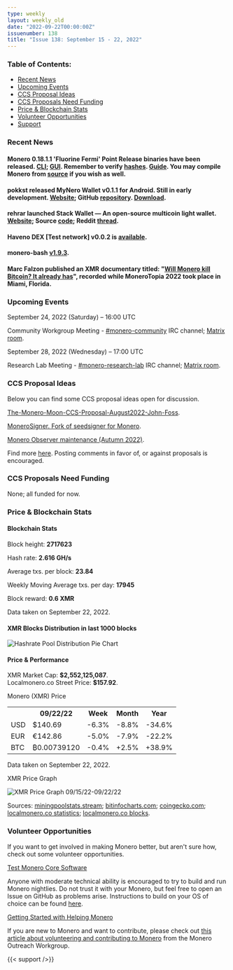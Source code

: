 ```yaml
---
type: weekly
layout: weekly_old
date: "2022-09-22T00:00:00Z"
issuenumber: 138
title: "Issue 138: September 15 - 22, 2022"
---
```


<h3>Table of Contents:</h3>
<ul class="contents">
    <li><a href="#news">Recent News</a></li>
    <li><a href="#events">Upcoming Events</a></li>
    <li><a href="#ideas">CCS Proposal Ideas</a></li>
    <li><a href="#proposals">CCS Proposals Need Funding</a></li>
    <li><a href="#stats">Price & Blockchain Stats</a></li>
    <li><a href="#volunteer">Volunteer Opportunities</a></li>
    <li><a href="#support">Support</a></li>
</ul>

<h3 id="news">Recent News</h3>

<div class="newsbyte">
    <h4>Monero 0.18.1.1 'Fluorine Fermi' Point Release binaries have been released. <a href="https://github.com/monero-project/monero/releases/tag/v0.18.1.1" target="_blank">CLI</a>; <a href="https://github.com/monero-project/monero-gui/releases/tag/v0.18.1.1" target="_blank">GUI</a>. Remember to verify <a href="https://www.getmonero.org/downloads/hashes.txt" target="_blank">hashes</a>. <a href="https://www.getmonero.org/resources/user-guides/verification-allos-advanced.html" target="_blank">Guide</a>. You may compile Monero from <a href="https://github.com/monero-project/monero#compiling-monero-from-source" target="_blank">source</a> if you wish as well.</h4>
</div>

<div class="newsbyte">
    <h4>pokkst released MyNero Wallet v0.1.1 for Android. Still in early development. <a href="https://mynero.net/" target="_blank">Website</a>; GitHub <a href="https://github.com/pokkst/monero-wallet" target="_blank">repository</a>. <a href="https://github.com/pokkst/monero-wallet/releases/tag/0.1.1" target="_blank">Download</a>.</h4>
</div>

<div class="newsbyte">
    <h4>rehrar launched Stack Wallet — An open-source multicoin light wallet. <a href="https://stackwallet.com/" target="_blank">Website</a>; Source <a href="https://github.com/cypherstack/stack_wallet/" target="_blank">code</a>; Reddit <a href="https://teddit.adminforge.de/r/Monero/comments/xkkq5e/stack_wallet_an_opensource_multicoin_lightwallet/" target="_blank">thread</a>.</h4>
</div>

<div class="newsbyte">
    <h4>Haveno DEX [Test network] v0.0.2 is <a href="https://github.com/haveno-dex/haveno/releases/tag/v0.0.2" target="_blank">available</a>.</h4>
</div>

<div class="newsbyte">
    <h4>monero-bash <a href="https://github.com/hinto-janaiyo/monero-bash/releases/tag/v1.9.3" target="_blank">v1.9.3</a>.</h4>
</div>

<div class="newsbyte">
    <h4>Marc Falzon published an XMR documentary titled: "<a href="https://piped.adminforge.de/watch?v=2xdXxUO-d70" target="_blank">Will Monero kill Bitcoin? It already has</a>", recorded while MoneroTopia 2022 took place in Miami, Florida.</h4>
</div>

<h3 id="events">Upcoming Events</h3>

<div class="event">
    <p class="date">September 24, 2022 (Saturday) – 16:00 UTC</p>
    <p>Community Workgroup Meeting - <a href="irc://irc.libera.chat/#monero-community" target="_blank">#monero-community</a> IRC channel; <a href="https://matrix.to/#/#monero-community:monero.social" target="_blank">Matrix room</a>.</p>
</div>

<div class="event">
    <p class="date" markdown="1">September 28, 2022 (Wednesday) – 17:00 UTC</p>
    <p markdown="1">Research Lab Meeting - <a href="irc://irc.libera.chat/#monero-research-lab" target="_blank">#monero-research-lab</a> IRC channel; <a href="https://matrix.to/#/#monero-research-lab:monero.social" target="_blank">Matrix room</a>.</p>
</div>

<h3 id="ideas">CCS Proposal Ideas</h3>

<p>Below you can find some CCS proposal ideas open for discussion.</p>

<div class="proposal">
<p><a href="https://repo.getmonero.org/monero-project/ccs-proposals/-/merge_requests/336" target="_blank">The-Monero-Moon-CCS-Proposal-August2022-John-Foss</a>.</p>
</div>

<div class="proposal">
<p><a href="https://repo.getmonero.org/monero-project/ccs-proposals/-/merge_requests/323" target="_blank">MoneroSigner. Fork of seedsigner for Monero</a>.</p>
</div>

<div class="proposal">
<p><a href="https://repo.getmonero.org/monero-project/ccs-proposals/-/merge_requests/342" target="_blank">Monero Observer maintenance (Autumn 2022)</a>.</p>
</div>

<div class="proposal">
<p>Find more <a href="https://ccs.getmonero.org/ideas/" target="_blank">here</a>. Posting comments in favor of, or against proposals is encouraged.</p>
</div>

<h3 id="proposals">CCS Proposals Need Funding</h3>

<p>None; all funded for now.</p>

<h3 id="stats">Price & Blockchain Stats</h3>

<h4 class="stat">Blockchain Stats</h4>

<div class="bcstats">
    <p>Block height: <b>2717623</b></p>
    <p>Hash rate: <b>2.616 GH/s</b></p>
    <p>Average txs. per block: <b>23.84</b></p>
    <p>Weekly Moving Average txs. per day: <b>17945</b></p>
    <p>Block reward: <b>0.6 XMR</b></p>
</div>
<p class="note">Data taken on September 22, 2022.</p>

<h4 class="stat">XMR Blocks Distribution in last 1000 blocks</h4>
<p><img src="/img/hashrate-pool-distribution-0922.png" alt="Hashrate Pool Distribution Pie Chart"/></p>

<h4 class="stat" id="price-stat">Price & Performance</h4>

<div class="price-intro">XMR Market Cap: <b>$2,552,125,087</b>.<br/>Localmonero.co Street Price: <b>$157.92</b>.</div>

<p class="table-title">Monero (XMR) Price</p>
<table class="price-table">
  <tr class="row1">
    <th></th>
    <th>09/22/22</th>
    <th>Week</th>
    <th>Month</th>
    <th>Year</th>
  </tr>
  <tr>
    <td data-th="XMR to">USD</td>
    <td data-th="09/22/22">$140.69</td>
    <td data-th="Week" class="red">-6.3%</td>
    <td data-th="Month" class="red">-8.8%</td>
    <td data-th="Year" class="red">-34.6%</td>
  </tr>
  <tr class="row3">
    <td data-th="XMR to">EUR</td>
    <td data-th="09/22/22">€142.86</td>
    <td data-th="Week" class="red">-5.0%</td>
    <td data-th="Month" class="red">-7.9%</td>
    <td data-th="Year" class="red">-22.2%</td>
  </tr>
  <tr>
    <td data-th="XMR to">BTC</td>
    <td data-th="09/22/22">₿0.00739120</td>
    <td data-th="Week" class="red">-0.4%</td>
    <td data-th="Month" class="green">+2.5%</td>
    <td data-th="Year" class="green">+38.9%</td>
  </tr>
</table>
<p class="note">Data taken on September 22, 2022.</p>

<p class="table-title">XMR Price Graph</p>

![XMR Price Graph 09/15/22-09/22/22](/img/weekly-chart-0922.png "XMR Price Graph 09/15/22-09/22/22")

Sources: <a href="https://miningpoolstats.stream/monero" target="_blank">miningpoolstats.stream</a>; <a href="https://bitinfocharts.com/monero/" target="_blank">bitinfocharts.com</a>; <a href="https://www.coingecko.com/en/coins/monero" target="_blank">coingecko.com</a>; <a href="https://localmonero.co/statistics" target="_blank">localmonero.co statistics</a>; <a href="https://localmonero.co/blocks" target="_blank">localmonero.co blocks</a>.

<h3 id="volunteer">Volunteer Opportunities</h3>

<p>If you want to get involved in making Monero better, but aren't sure how, check out some volunteer opportunities.</p>

<div class="newsbyte">
    <p class="date"><a href="https://github.com/monero-project/monero" target="_blank">Test Monero Core Software</a></p>
    <p>Anyone with moderate technical ability is encouraged to try to build and run Monero nightlies. Do not trust it with your Monero, but feel free to open an Issue on GitHub as problems arise. Instructions to build on your OS of choice can be found <a href="https://github.com/monero-project/monero#compiling-monero-from-source" target="_blank">here</a>. </p>
</div>

<div class="newsbyte">
    <p class="date"><a href="https://github.com/monero-project/monero" target="_blank">Getting Started with Helping Monero</a></p>
    <p>If you are new to Monero and want to contribute, please check out <a href="https://www.monerooutreach.org/stories/getting-started-helping-monero.php" target="_blank">this article about volunteering and contributing to Monero</a> from the Monero Outreach Workgroup. </p>
</div>

{{< support />}}


